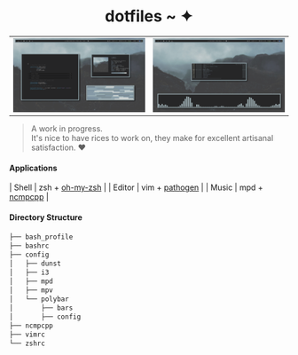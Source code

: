 <h1 align="center">dotfiles ~ ✦</h1>

<table>
	<tbody>
		<tr>
			<td>
				<img src="screencaps/fakebusy.png" alt="Fakebusy screenshot" width="100%">
			</td>
            <td>
                <img src="screencaps/music.png" alt="ncmpcpp+cava screenshot" width="100%">
            </td>
        </tr>
    </tbody>
</table>

> A work in progress.  
> It's nice to have rices to work on, they make for excellent artisanal satisfaction. ❤

#### Applications

| Shell | zsh + [oh-my-zsh](https://github.com/robbyrussell/oh-my-zsh) |
| Editor | vim + [pathogen](https://github.com/tpope/vim-pathogen) |
| Music | mpd + [ncmpcpp](https://github.com/arybczak/ncmpcpp) |


#### Directory Structure

```\.
├── bash_profile  
├── bashrc  
├── config  
│   ├── dunst  
│   ├── i3  
│   ├── mpd  
│   ├── mpv  
│   └── polybar  
│       ├── bars  
│       ├── config  
├── ncmpcpp  
├── vimrc  
└── zshrc  
```

